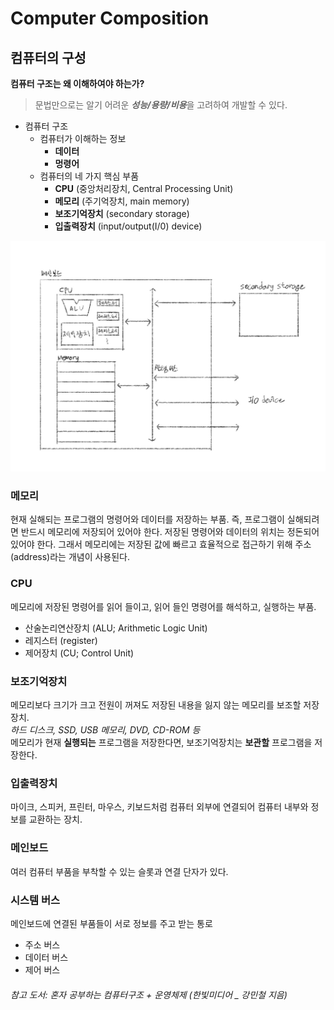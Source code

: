 Computer Composition
========
컴퓨터의 구성
-----

**컴퓨터 구조는 왜 이해하여야 하는가?**
>문법만으로는 알기 어려운 ***성능/용량/비용***을 고려하여 개발할 수 있다.

- 컴퓨터 구조
  - 컴퓨터가 이해하는 정보
    - **데이터**
    - **멍령어**
  - 컴퓨터의 네 가지 핵심 부품
    - **CPU** (중앙처리장치, Central Processing Unit)
    - **메모리** (주기억장치, main memory)
    - **보조기억장치** (secondary storage)
    - **입출력장치** (input/output(I/0) device)

![Alt text](./computer_architecture.jpeg)

### 메모리
현재 실해되는 프로그램의 명령어와 데이터를 저장하는 부품. 즉, 프로그램이 실해되려면 반드시 메모리에 저장되어 있어야 한다.
저장된 명령어와 데이터의 위치는 정돈되어 있어야 한다. 
그래서 메모리에는 저장된 값에 빠르고 효율적으로 접근하기 위해 주소(address)라는 개념이 사용된다.

### CPU
메모리에 저장된 명령어를 읽어 들이고, 읽어 들인 명령어를 해석하고, 실행하는 부품.
- 산술논리연산장치 (ALU; Arithmetic Logic Unit)
- 레지스터 (register)
- 제어장치 (CU; Control Unit)

### 보조기억장치
메모리보다 크기가 크고 전원이 꺼져도 저장된 내용을 잃지 않는 메모리를 보조할 저장 장치.
<br>_하드 디스크, SSD, USB 메모리, DVD, CD-ROM 등_<br>
메모리가 현재 **실행되는** 프로그램을 저장한다면, 보조기억장치는 **보관할** 프로그램을 저장한다.

### 입출력장치
마이크, 스피커, 프린터, 마우스, 키보드처럼 컴퓨터 외부에 연결되어 컴퓨터 내부와 정보를 교환하는 장치.

### 메인보드
여러 컴퓨터 부품을 부착할 수 있는 슬롯과 연결 단자가 있다.

### 시스템 버스
메인보드에 연결된 부품들이 서로 정보를 주고 받는 통로
- 주소 버스
- 데이터 버스
- 제어 버스

###### _참고 도서: 혼자 공부하는 컴퓨터구조 + 운영체제 (한빛미디어 _ 강민철 지음)_